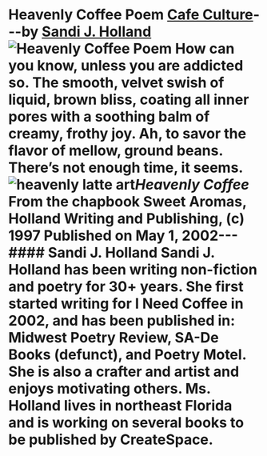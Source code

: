 # Heavenly Coffee Poem [Cafe Culture](https://ineedcoffee.com/section/cafe-culture/)---by [Sandi J. Holland](https://ineedcoffee.com/by/sandi-j-holland/)![Heavenly Coffee Poem](https://ineedcoffee.com/images/posts/heavenly-coffee-poem/heavenly-latte1.jpg) How can you know, unless you are addicted so. The smooth, velvet swish of liquid, brown bliss, coating all inner pores with a soothing balm of creamy, frothy joy. Ah, to savor the flavor of mellow, ground beans. There’s not enough time, it seems.![heavenly latte art](https://ineedcoffee.com/assets/heavenly-latte1.JMXZcrtO_ZOuYvD.webp)_Heavenly Coffee_ From the chapbook Sweet Aromas, Holland Writing and Publishing, (c) 1997 Published on May 1, 2002--- #### Sandi J. Holland Sandi J. Holland has been writing non-fiction and poetry for 30+ years. She first started writing for I Need Coffee in 2002, and has been published in: Midwest Poetry Review, SA-De Books (defunct), and Poetry Motel. She is also a crafter and artist and enjoys motivating others. Ms. Holland lives in northeast Florida and is working on several books to be published by CreateSpace.
